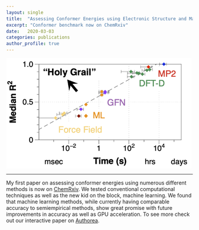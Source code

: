 ```yaml
---
layout: single
title:  "Assessing Conformer Energies using Electronic Structure and Machine Learning Methods"
excerpt: "Conformer benchmark now on ChemRxiv"
date:   2020-03-03
categories: publications
author_profile: true
---
```


<div style="font-size:0;">
    <img src="/assets/images/conf-toc.png" width="500">
</div>

------

My first paper on assessing conformer energies using numerous different methods is now on [ChemRxiv](https://chemrxiv.org/articles/Assessing_Conformer_Energies_using_Electronic_Structure_and_Machine_Learning_Methods/11920914). We tested conventional computational techniques as well as the new kid on the block, machine learning. We found that machine learning methods, while currently having comparable accuracy to semiempirical methods, show great promise with future improvements in accuracy as well as GPU acceleration. To see more check out our interactive paper on [Authorea](https://www.authorea.com/users/97334/articles/348638-assessing-conformer-energies-using-electronic-structure-and-machine-learning-methods?access_token=1ecQaRZg3gyXdEtr-rLbPw). 